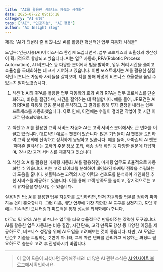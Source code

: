 ```yaml
---
title: "AI를 활용한 비즈니스 자동화 사례들"
date: 2025-07-22 09:15:18
category: "AI 활용"
tags: ["AI", "인공지능", "AI 활용"]
author: "AI Insight Blog"
---
```


제목: "AI가 되살려 줄 비즈니스! AI를 활용한 혁신적인 업무 자동화 사례들"

도입부:
인공지능(AI)이 비즈니스 환경에 도입되면서, 업무 프로세스의 효율성과 생산성이 획기적으로 향상되고 있습니다. AI는 업무 자동화, RPA(Robotic Process Automation), AI 비즈니스 등 다양한 분야에서 빛을 발하며, 업무 처리 시간을 줄이고 효율성을 극대화하는 데 크게 기여하고 있습니다. 이번 포스트에서는 AI를 활용한 실질적인 비즈니스 자동화 사례들을 살펴보며, 이를 통해 어떻게 비즈니스 효율성을 높일 수 있는지 알아보겠습니다.

1. 섹션 1: AI와 RPA를 활용한 업무 자동화의 효과
AI와 RPA는 업무 프로세스를 단순화하고, 비용을 절감하며, 시간을 절약하는 데 탁월합니다. 예를 들어, JP모건은 AI와 RPA를 이용해 금융 문서를 분석하고, 그 결과를 통해 투자 결정을 내리는 업무 프로세스를 자동화했습니다. 이로 인해, 이전에는 수일이 걸리던 작업이 몇 시간 이내로 단축되었습니다.

2. 섹션 2: AI를 활용한 고객 서비스 자동화 
AI는 고객 서비스 분야에서도 큰 변화를 이끌고 있습니다. 대표적인 예로는 챗봇이 있습니다. 많은 기업들이 AI 챗봇을 도입하여 고객 문의에 신속하고 정확하게 응답하고 있습니다. 예를 들어, 아마존의 AI 챗봇 '아마존 알렉사'는 고객의 주문 정보 조회, 배송 상태 확인 등 다양한 질문에 대답하며, 24시간 고객 서비스를 제공하고 있습니다.

3. 섹션 3: AI를 활용한 마케팅 자동화
AI를 활용하면, 마케팅 업무도 효율적으로 자동화할 수 있습니다. AI는 고객 데이터를 분석하여 개인화된 마케팅 전략을 수립하는 데 도움을 줍니다. 넷플릭스는 고객의 시청 이력과 선호도를 분석하여 개인화된 추천 서비스를 제공하고 있습니다. 이를 통해 고객 만족도를 높이고, 장기적으로는 고객 유지율을 향상시킬 수 있습니다.

실용적인 팁: 
AI를 활용한 업무 자동화를 도입하려면, 먼저 자동화할 업무를 정확히 파악하는 것이 중요합니다. 그런 다음, 해당 업무에 가장 적합한 AI 도구를 선정하고, 도입 후에는 지속적인 모니터링과 피드백을 통해 성능을 최적화해야 합니다.

마무리 및 요약:
AI는 비즈니스 업무를 더욱 효율적으로 만들어주는 강력한 도구입니다. AI를 활용한 업무 자동화는 비용 절감, 시간 단축, 고객 만족도 향상 등 다양한 이점을 제공하므로, 비즈니스 성장을 위해 AI 도입을 고려해보는 것이 좋습니다. 다만, AI 도입은 단순히 기술을 도입하는 것만이 아니라, 그에 따른 변화를 관리하고 적응하는 과정도 필요하므로 충분히 고려 후 진행하시기 바랍니다.

---

> 이 글이 도움이 되셨다면 공유해주세요! 
> 더 많은 AI 관련 소식은 [AI 인사이트 블로그](https://tonyhwang1004.github.io/ai-insight-blog)에서 확인하세요.
